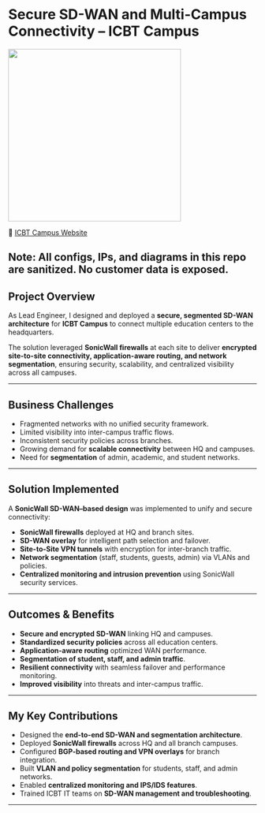 # Secure SD-WAN and Multi-Campus Connectivity – ICBT Campus  
<p>
  <img src="https://img.shields.io/badge/Role-Lead%20Network%20%26%20Security%20Engineer-blue" width="350">
</p>

🔗 [ICBT Campus Website](https://icbt.lk)  

**Note: All configs, IPs, and diagrams in this repo are **sanitized**. No customer data is exposed**. 
---

## Project Overview
As Lead Engineer, I designed and deployed a **secure, segmented SD-WAN architecture** for **ICBT Campus** to connect multiple education centers to the headquarters.  

The solution leveraged **SonicWall firewalls** at each site to deliver **encrypted site-to-site connectivity, application-aware routing, and network segmentation**, ensuring security, scalability, and centralized visibility across all campuses.  

---

## Business Challenges
- Fragmented networks with no unified security framework.  
- Limited visibility into inter-campus traffic flows.  
- Inconsistent security policies across branches.  
- Growing demand for **scalable connectivity** between HQ and campuses.  
- Need for **segmentation** of admin, academic, and student networks.  

---

## Solution Implemented
A **SonicWall SD-WAN–based design** was implemented to unify and secure connectivity:  
- **SonicWall firewalls** deployed at HQ and branch sites.  
- **SD-WAN overlay** for intelligent path selection and failover.  
- **Site-to-Site VPN tunnels** with encryption for inter-branch traffic.  
- **Network segmentation** (staff, students, guests, admin) via VLANs and policies.  
- **Centralized monitoring and intrusion prevention** using SonicWall security services.  

---

## Outcomes & Benefits
- **Secure and encrypted SD-WAN** linking HQ and campuses.  
- **Standardized security policies** across all education centers.  
- **Application-aware routing** optimized WAN performance.  
- **Segmentation of student, staff, and admin traffic**.  
- **Resilient connectivity** with seamless failover and performance monitoring.  
- **Improved visibility** into threats and inter-campus traffic.  

---

## My Key Contributions
- Designed the **end-to-end SD-WAN and segmentation architecture**.  
- Deployed **SonicWall firewalls** across HQ and all branch campuses.  
- Configured **BGP-based routing and VPN overlays** for branch integration.  
- Built **VLAN and policy segmentation** for students, staff, and admin networks.  
- Enabled **centralized monitoring and IPS/IDS features**.  
- Trained ICBT IT teams on **SD-WAN management and troubleshooting**.  

---
